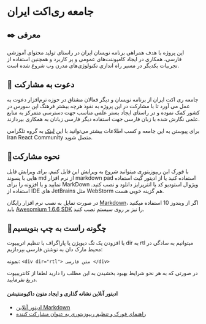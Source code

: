 &#x202b;
# جامعه ری‌اکت ایران

## :black_nib: معرفی
این پروژه با هدف همراهی برنامه نویسان ایران در راستای تولید محتوای آموزشی فارسی، همکاری در ایجاد کامپوننت‌های عمومی و پر کاربرد و همچنین استفاده از تجربیات یکدیگر در مسیر راه اندازی تکنولوژی‌های مدرن وب شروع شده است.

## :raised_hands: دعوت به مشارکت
جامعه ری اکت ایران از  برنامه نویسان و دیگر فعالان مشتاق در حوزه نرم‌افزار دعوت به عمل می آورد تا با مشارکت در این پروژه به نفوذ هرچه بیشتر فرهنگ اپن سورس در کشور کمک نموده و در راستای ایجاد بستر علمی مناسب جهت دسترسی متمرکز به منابع علمی نگارش شده با زبان فارسی جهت استفاده دیگر فارسی زبانان به همکاری بپردازند.

برای پیوستن به این جامعه و کسب اطلاعات بیشتر می‌توانید با این [لینک](https://t.me/iran_react_community) به گروه تلگرامی Iran React Community متصل شوید.

## :mega:نحوه مشارکت
با فورک این ریپوزیتوری میتوانید شروع به ویرایش این فایل  کنیم.
   برای ویرایش فایل هایی با پسوند md از نرم افزار markdown pad استفاده کنید یا از ادیتور گیت استفاده نمایید و یا افزونه را برای  MarkDown ویژوال استودیو کد یا انترپرایز دانلود و نصب کنید. استفاده از IDE های JetBrains مثل WebStorm هم گزینه خوبی هست.
   
   در صورت تمایل به نصب نرم افزار رایگان [Markdown](http://markdownpad.com/download.html)، اگر از ویندوز 10 استفاده میکنید باید [Awesomium 1.6.6 SDK](http://markdownpad.com/download/awesomium_v1.6.6_sdk_win.exe)
      را نیز بر روی سیستم نصب کنید.
      
## :rocket:چگونه راست به چپ بنویسیم
با افزودن یک تگ دیویژن یا پاراگراف با تنظیم اتریبیوت dir به rtl میتوانیم به سادگی در محیط مارک دان به نوشتن فارسی بپردازیم:

نمونه: ```<div dir="rtl"> متن فارسی </div>```

در صورتی که به هر نحو شرایط بهبود بخشیدن به این مطلب را دارید لطفا از کانتریبیوت دریغ نفرمایید.

#### ادیتور آنلاین نشانه گذاری و ایجاد متون داکیومنتیشن 
- [ادیتور آنلاین Markdown](https://jbt.github.io/markdown-editor)
- [راهنمای فورک و تنظیم ریپوزیتوری به عنوان مشارکت کننده](http://tiny.cc/zkh07y)
